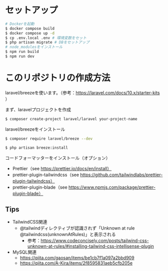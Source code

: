 # セットアップ
```bash
# Dockerを起動
$ docker compose build
$ docker compose up -d
$ cp .env.local .env # 環境変数をセット
$ php artisan migrate # DBをセットアップ
# node_modulesをインストール
$ npm run build
$ npm run dev
```

# このリポジトリの作成方法
laravel/breezeを使います。（参考：https://laravel.com/docs/10.x/starter-kits ）

まず、laravelプロジェクトを作成
```bash
$ composer create-project laravel/laravel your-project-name
```

laravel/breezeをインストール
```bash
$ composer require laravel/breeze --dev
```

```bash
$ php artisan breeze:install
```

コードフォーマッターをインストール（オプション）
- Prettier（see https://prettier.io/docs/en/install）
- prettier-plugin-tailwindcss（see https://github.com/tailwindlabs/prettier-plugin-tailwindcss）
- prettier-plugin-blade（see https://www.npmjs.com/package/prettier-plugin-blade）

## Tips
- TailwindCSS関連
  - @tailwindディレクティブが認識されず「Unknown at rule @tailwindcss(unknownAtRules)」と表示される
    - 参考：https://www.codeconcisely.com/posts/tailwind-css-unknown-at-rules/#installing-tailwind-css-intellisense-plugin
- MySQL関連
  - https://qiita.com/gaosan/items/be1cb7f1a097a2bbd909
  - https://qiita.com/A-Kira/items/2f8595831aeb5cfb205e

